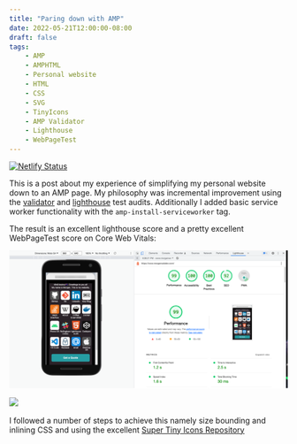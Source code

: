 ```yaml
---
title: "Paring down with AMP"
date: 2022-05-21T12:00:00-08:00
draft: false
tags: 
    - AMP
    - AMPHTML
    - Personal website
    - HTML
    - CSS
    - SVG
    - TinyIcons
    - AMP Validator
    - Lighthouse
    - WebPageTest
---
```

[![Netlify Status](https://api.netlify.com/api/v1/badges/ed41d932-636f-4c3a-849a-adaaf6498e71/deploy-status)](https://app.netlify.com/sites/sharp-kilby-16c20a/deploys)

This is a post about my experience of simplifying my personal website down to an AMP page. My philosophy was incremental improvement using the [validator](https://validator.ampproject.org/) and [lighthouse](https://developers.google.com/web/tools/lighthouse) test audits. Additionally I added basic service worker functionality with the `amp-install-serviceworker` tag.

The result is an excellent lighthouse score and a pretty excellent WebPageTest score on Core Web Vitals:

![](https://github.com/airbr/newpersonal/raw/master/readme-assets/lighthouse-2022.png)

![](/CWV.png)

I followed a number of steps to achieve this namely size bounding and inlining CSS and using the excellent  [Super Tiny Icons Repository](https://github.com/edent/SuperTinyIcons)

